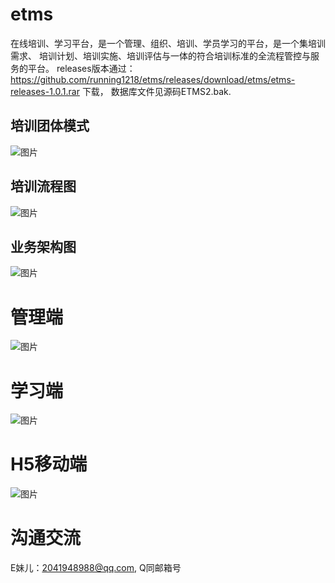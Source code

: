 # etms
在线培训、学习平台，是一个管理、组织、培训、学员学习的平台，是一个集培训需求、 培训计划、培训实施、培训评估与一体的符合培训标准的全流程管控与服务的平台。
releases版本通过：https://github.com/running1218/etms/releases/download/etms/etms-releases-1.0.1.rar 下载， 数据库文件见源码ETMS2.bak.

  ## 培训团体模式
  ![图片](https://user-images.githubusercontent.com/121936622/233590429-b4a52668-dc01-464f-816b-eb0a8883ef6c.png)

  ## 培训流程图
  ![图片](https://user-images.githubusercontent.com/121936622/233590051-3d59bccc-7071-466b-96b9-00005d41c382.png)
  
  ## 业务架构图
 ![图片](https://user-images.githubusercontent.com/121936622/233594821-7b8bbc75-0a4c-4634-91a1-c53ad9d1836c.png)

  
# 管理端
![图片](https://user-images.githubusercontent.com/121936622/233587337-3b921570-7d1d-4e3d-8e27-f78deaca33c0.png)

# 学习端
![图片](https://user-images.githubusercontent.com/121936622/233588577-db01d09a-60db-4153-a796-8adf5b1a90b1.png)

# H5移动端
![图片](https://user-images.githubusercontent.com/121936622/233589064-58c46c87-23ef-4c06-83dd-e4dd7b686ac8.png)

# 沟通交流
 E妹儿：2041948988@qq.com, Q同邮箱号
